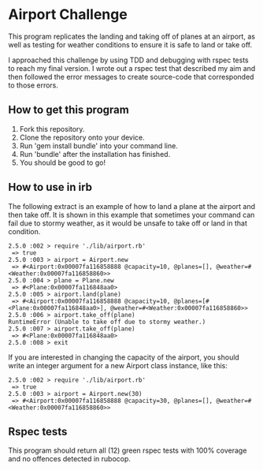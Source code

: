 # Airport Challenge #

  This program replicates the landing and taking off of planes at an airport, as well as testing for weather conditions to ensure it is safe to land or take off.

  I approached this challenge by using TDD and debugging with rspec tests to reach my final version. I wrote out a rspec test that described my aim and then followed the error messages to create source-code that corresponded to those errors.

## How to get this program

  1. Fork this repository.
  2. Clone the repository onto your device.
  3. Run 'gem install bundle' into your command line.
  4. Run 'bundle' after the installation has finished.
  5. You should be good to go!

## How to use in irb

  The following extract is an example of how to land a plane at the airport and then take off. It is shown in this example that sometimes your command can fail due to stormy weather, as it would be unsafe to take off or land in that condition.

```shell
2.5.0 :002 > require './lib/airport.rb'
 => true
2.5.0 :003 > airport = Airport.new
 => #<Airport:0x00007fa116858888 @capacity=10, @planes=[], @weather=#<Weather:0x00007fa116858860>>
2.5.0 :004 > plane = Plane.new
 => #<Plane:0x00007fa116848aa0>
2.5.0 :005 > airport.land(plane)
 => #<Airport:0x00007fa116858888 @capacity=10, @planes=[#<Plane:0x00007fa116848aa0>], @weather=#<Weather:0x00007fa116858860>>
2.5.0 :006 > airport.take_off(plane)
RuntimeError (Unable to take off due to stormy weather.)
2.5.0 :007 > airport.take_off(plane)
 => #<Plane:0x00007fa116848aa0>
2.5.0 :008 > exit
```

  If you are interested in changing the capacity of the airport, you should write an integer argument for a new Airport class instance, like this:

```shell
2.5.0 :002 > require './lib/airport.rb'
 => true
2.5.0 :003 > airport = Airport.new(30)
 => #<Airport:0x00007fa116858888 @capacity=30, @planes=[], @weather=#<Weather:0x00007fa116858860>>
```

## Rspec tests

  This program should return all (12) green rspec tests with 100% coverage and no offences detected in rubocop.

